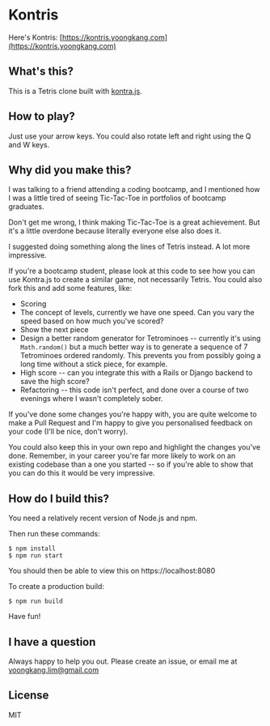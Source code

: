 # Kontris

Here's Kontris: [https://kontris.yoongkang.com](https://kontris.yoongkang.com)

## What's this?

This is a Tetris clone built with [kontra.js](https://straker.github.io/kontra/).

## How to play?

Just use your arrow keys. You could also rotate left and right using the Q and W keys.

## Why did you make this?

I was talking to a friend attending a coding bootcamp, and I mentioned how I was a little tired of seeing Tic-Tac-Toe in portfolios of bootcamp graduates.

Don't get me wrong, I think making Tic-Tac-Toe is a great achievement. But it's a little overdone because literally everyone else also does it.

I suggested doing something along the lines of Tetris instead. A lot more impressive.

If you're a bootcamp student, please look at this code to see how you can use Kontra.js to create a similar game, not necessarily Tetris. You could also fork this and add some features, like:

* Scoring
* The concept of levels, currently we have one speed. Can you vary the speed based on how much you've scored?
* Show the next piece
* Design a better random generator for Tetrominoes -- currently it's using `Math.random()` but a much better way is to generate a sequence of 7 Tetrominoes ordered randomly. This prevents you from possibly going a long time without a stick piece, for example.
* High score -- can you integrate this with a Rails or Django backend to save the high score?
* Refactoring -- this code isn't perfect, and done over a course of two evenings where I wasn't completely sober.

If you've done some changes you're happy with, you are quite welcome to make a Pull Request and I'm happy to give you personalised feedback on your code (I'll be nice, don't worry).

You could also keep this in your own repo and highlight the changes you've done. Remember, in your career you're far more likely to work on an existing codebase than a one you started -- so if you're able to show that you can do this it would be very impressive.

## How do I build this?

You need a relatively recent version of Node.js and npm.

Then run these commands:

```
$ npm install
$ npm run start
```

You should then be able to view this on https://localhost:8080

To create a production build:

```
$ npm run build
```

Have fun!

## I have a question

Always happy to help you out. Please create an issue, or email me at yoongkang.lim@gmail.com

## License

MIT